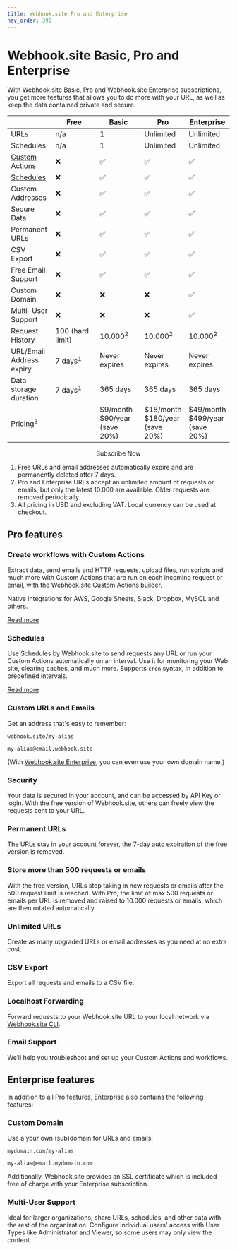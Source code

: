 ```yaml
---
title: Webhook.site Pro and Enterprise
nav_order: 390
---
```


# Webhook.site Basic, Pro and Enterprise

With Webhook.site Basic, Pro and Webhook.site Enterprise subscriptions, you get more features that allows you to do more with your URL, as well as keep the data contained private and secure.


<style>
  table {
    width:100%;
    table-layout: fixed;
    overflow-wrap: break-word;
      display:table!important;}
      
      .center {
        text-align: center;
      }
      
      a.no-underline {
        text-decoration: none;
      }
  </style>
|                                                                 | Free    | Basic                        | Pro                            | Enterprise                     |
|-----------------------------------------------------------------|---------|------------------------------|--------------------------------|--------------------------------|
| URLs                                                            | n/a     | 1                            | Unlimited                      | Unlimited                      |
| Schedules                                                       | n/a     | 1                            | Unlimited                      | Unlimited                      |
| [Custom Actions](https://docs.webhook.site/custom-actions.html) | ❌      | ✅                           | ✅                            | ✅                             |
| [Schedules](https://docs.webhook.site/schedules.html)           | ❌      | ✅                           | ✅                            | ✅                             |
| Custom Addresses                                                | ❌      | ✅                           | ✅                            | ✅                             |
| Secure Data                                                     | ❌      | ✅                           | ✅                            | ✅                             |
| Permanent URLs                                                  | ❌      | ✅                           | ✅                            | ✅                             |
| CSV Export                                                      | ❌      | ✅                           | ✅                            | ✅                             |
| Free Email Support                                              | ❌      | ✅                           | ✅                            | ✅                             |
| Custom Domain                                                   | ❌      | ❌                           | ❌                            | ✅                             |
| Multi-User Support                                              | ❌      | ❌                           | ❌                            | ✅                             |
| Request History                                                 | 100 (hard limit)    | 10.000<sup>2</sup>                   | 10.000<sup>2</sup>                     | 10.000<sup>2</sup>                     |
| URL/Email Address expiry                                        | 7 days<sup>1</sup> | Never expires                | Never expires                  | Never expires                  |
| Data storage duration                                           | 7 days<sup>1</sup> | 365 days                     | 365 days                       | 365 days                       |
| Pricing<sup>3</sup>                                                        |         | $9/month $90/year (save 20%) | $18/month $180/year (save 20%) | $49/month $499/year (save 20%) |


<div class="center">
<a href="https://webhook.site/register" class="md-button md-button--default no-underline">Subscribe Now</a>
</div>

1. Free URLs and email addresses automatically expire and are permanently deleted after 7 days.
2. Pro and Enterprise URLs accept an unlimited amount of requests or emails, but only the latest 10.000 are available. Older requests are removed periodically.
3. All pricing in USD and excluding VAT. Local currency can be used at checkout.



## Pro features

### Create workflows with Custom Actions
Extract data, send emails and HTTP requests, upload files, run scripts and much more with Custom Actions that are run on each incoming request or email, with the Webhook.site Custom Actions builder. 

Native integrations for AWS, Google Sheets, Slack, Dropbox, MySQL and others. 

[Read more](https://docs.webhook.site/custom-actions.html)

### Schedules 
Use Schedules by Webhook.site to send requests any URL or run your Custom Actions automatically on an interval. Use it for monitoring your Web site, clearing caches, and much more. Supports `cron` syntax, in addition to predefined intervals.

[Read more](https://docs.webhook.site/schedules.html)

### Custom URLs and Emails 
Get an address that's easy to remember:

`webhook.site/my-alias`

`my-alias@email.webhook.site`

(With [Webhook.site Enterprise](#enterprise-features), you can even use your own domain name.)

### Security 
Your data is secured in your account, and can be accessed by API Key or login. With the free version of Webhook.site, others can freely view the requests sent to your URL.

### Permanent URLs 
The URLs stay in your account forever, the 7-day auto expiration of the free version is removed.

### Store more than 500 requests or emails 
With the free version, URLs stop taking in new requests or emails after the 500 request limit is reached. With Pro, the limit of max 500 requests or emails per URL is removed and raised to 10.000 requests or emails, which are then rotated automatically.

### Unlimited URLs 
Create as many upgraded URLs or email addresses as you need at no extra cost.

### CSV Export 
Export all requests and emails to a CSV file.

### Localhost Forwarding
Forward requests to your Webhook.site URL to your local network via [Webhook.site CLI](/cli.html).

### Email Support 
We’ll help you troubleshoot and set up your Custom Actions and workflows.


## Enterprise features

In addition to all Pro features, Enterprise also contains the following features:


### Custom Domain 
Use a your own (sub)domain for URLs and emails: 

`mydomain.com/my-alias`

`my-alias@email.mydomain.com`

Additionally, Webhook.site provides an SSL certificate which is included free of charge with your Enterprise subscription.

### Multi-User Support 
Ideal for larger organizations, share URLs, schedules, and other data with the rest of the organization. Configure individual users' access with User Types like Administrator and Viewer, so some users may only view the content.
